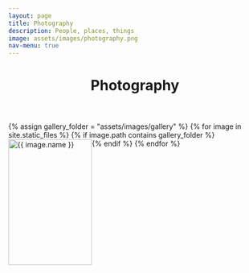 ```yaml
---
layout: page
title: Photography
description: People, places, things
image: assets/images/photography.png
nav-menu: true
---
```


<header class="major">
  <h1>Photography</h1>
</header>

<style>
    .gallery {
      display: flex;
      flex-wrap: wrap;
    }
    .gallery .image {
      display: flex;
      justify-content: center;
      align-items: center;
      flex: 1 1 calc(33%);
      max-width: calc(33%);
      box-sizing: border-box;
	  height: 250px;
	  overflow: hidden;
    }
    .gallery .image img {
      width: 100%;
      height: auto;
	  object-fit: cover;
      display: block;
      cursor: pointer;
      transition: transform 0.2s ease; /* Optional hover effect */
    }
    .gallery .image img:hover {
      transform: scale(1.05);
    }
</style>

<div class="gallery">
  {% assign gallery_folder = "assets/images/gallery" %}
  {% for image in site.static_files %}
    {% if image.path contains gallery_folder %}
      <div class="image">
        <img src="{{ image.path | relative_url }}" alt="{{ image.name }}" data-caption="{{ image.name }}">
      </div>
    {% endif %}
  {% endfor %}
</div>
